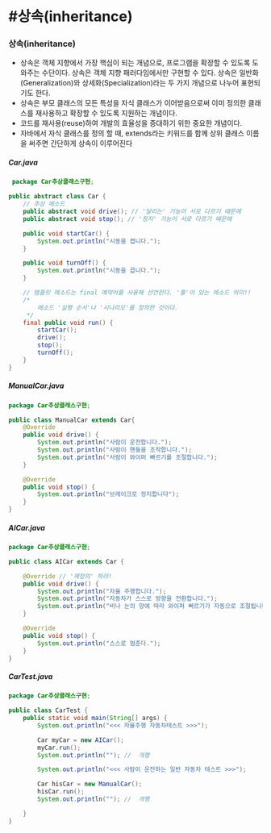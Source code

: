 
#  #상속(inheritance)

### 상속(inheritance)
 - 상속은 객체 지향에서 가장 핵심이 되는 개념으로, 프로그램을 확장할 수 있도록 도와주는 수단이다. 상속은 객체 지향 패러다임에서만 구현할 수 있다.
 상속은 일반화(Generalization)와 상세화(Specialization)라는 두 가지 개념으로 나누어 표현되기도 한다.
 - 상속은 부모 클래스의 모든 특성을 자식 클래스가 이어받음으로써 이미 정의한 클래스를 재사용하고 확장할 수 있도록 지원하는 개념이다.
 - 코드를 재사용(reuse)하여 개발의 효율성을 증대하기 위한 중요한 개념이다.
 - 자바에서 자식 클래스를 정의 할 때, extends라는 키워드를 함께 상위 클래스 이름을 써주면 간단하게 상속이 이루어진다


##### Car.java
```java
 package Car추상클래스구현;

public abstract class Car {
    // 추상 메소드
    public abstract void drive(); // '달리는' 기능이 서로 다르기 때문에
    public abstract void stop(); // '정지' 기능이 서로 다르기 때문에

    public void startCar() {
        System.out.println("시동을 켭니다.");
    }

    public void turnOff() {
        System.out.println("시동을 끕니다.");
    }

    // 템플릿 메소드는 final 예약어를 사용해 선언한다. '틀'이 있는 메소드 의미!!
    /*
        메소드 '실행 순서'나 '시나리오'를 정의한 것이다.
     */
    final public void run() {
        startCar();
        drive();
        stop();
        turnOff();
    }
}

```


##### ManualCar.java
```java
package Car추상클래스구현;

public class ManualCar extends Car{
    @Override
    public void drive() {
        System.out.println("사람이 운전합니다.");
        System.out.println("사람이 핸들을 조작합니다.");
        System.out.println("사람이 와이퍼 빠르기를 조절합니다.");
    }

    @Override
    public void stop() {
        System.out.println("브레이크로 정지합니다");
    }
}


```



##### AICar.java
```java
package Car추상클래스구현;

public class AICar extends Car {

    @Override // '재정의' 하라!
    public void drive() {
        System.out.println("자율 주행합니다.");
        System.out.println("자동차가 스스로 방향을 전환합니다.");
        System.out.println("비나 눈의 양에 따라 와이퍼 빠르기가 자동으로 조절됩니다.");
    }

    @Override
    public void stop() {
        System.out.println("스스로 멈춘다.");
    }
}


```


##### CarTest.java
```java
package Car추상클래스구현;

public class CarTest {
    public static void main(String[] args) {
        System.out.println("<<< 자율주행 자동차테스트 >>>");

        Car myCar = new AICar();
        myCar.run();
        System.out.println(""); //  개행

        System.out.println("<<< 사람이 운전하는 일반 자동차 테스트 >>>");

        Car hisCar = new ManualCar();
        hisCar.run();
        System.out.println(""); //  개행

    }
}

```
